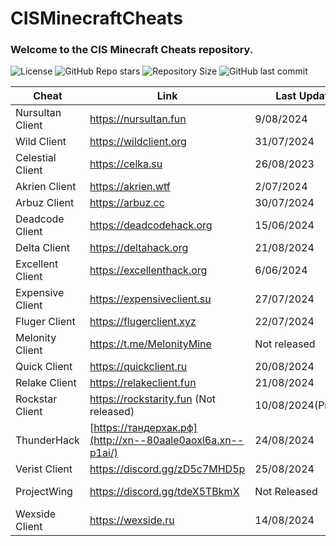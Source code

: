 # CISMinecraftCheats
### Welcome to the CIS Minecraft Cheats repository.
![License](https://img.shields.io/github/license/cframe1337/CISMinecraftCheats) ![GitHub Repo stars](https://img.shields.io/github/stars/cframe1337/CISMinecraftCheats)
![Repository Size](https://img.shields.io/github/repo-size/cframe1337/CISMinecraftCheats) ![GitHub last commit](https://img.shields.io/github/last-commit/cframe1337/CISMinecraftCheats)


| Cheat | Link | Last Update | Rating | Owner | Protection | Paid | Free ver. |
| --- | --- | --- | --- | --- | --- | --- | --- |
| Nursultan Client | https://nursultan.fun | 9/08/2024 | ★★★★☆ | [CrashSystem](https://discord.com/users/1225495473234641009) | Argentoz | Paid | No |
| Wild Client | https://wildclient.org | 31/07/2024 | ★★★☆☆ | [BlueMouse](https://discord.com/users/532120976440164352) | Custom(?) | Paid | No |
| Celestial Client | https://celka.su | 26/08/2023 | ★★☆☆☆ | [Smertnix](https://discord.com/users/880503910622691349) | Argentoz | Paid | No |
| Akrien Client | https://akrien.wtf | 2/07/2024 | ★★★☆☆ | [Fals3R](https://t.me/Fals3R) | Custom(?) | Paid | No |
| Arbuz Client | https://arbuz.cc | 30/07/2024 | ★★★☆☆ | [wxshuzx](https://discord.com/users/1047739286964932608)| GishReloadead | Paid | No |
| Deadcode Client | https://deadcodehack.org | 15/06/2024 | ★★☆☆☆ | [gish_reloadead](https://discord.com/users/790439129703907378) | GishReloadead | Free | Yes(Freemium) |
| Delta Client | https://deltahack.org | 21/08/2024 | ★★★☆☆ | [dezz](https://t.me/dezztoper) | GishReloadead | Paid | No |
| Excellent Client | https://excellenthack.org | 6/06/2024 | ★★☆☆☆ | [sheluvparis](https://discord.com/users/1064671203782037555) | GishReloadead | Paid | No |
| Expensive Client | https://expensiveclient.su | 27/07/2024 | ★★★☆☆ | [dedinsiduss](https://discord.com/users/1163387041455812668) | Argentoz | Paid | No |
| Fluger Client | https://flugerclient.xyz | 22/07/2024 | ★☆☆☆☆ | [Fluger](https://t.me/FlugerOld) | SerjTarasov | Paid | No |
| Melonity Client | https://t.me/MelonityMine | Not released | Not released | [Stanislav Minaev](https://vk.com/minaev_hack) | Custom(?) | Paid(Not released) | No |
| Quick Client | https://quickclient.ru | 20/08/2024 | ★★★☆☆ | [Fabos](https://discord.com/users/974660866203062322) | GishReloadead | Paid | Yes(Freemium) |
| Relake Client | https://relakeclient.fun | 21/08/2024 | ★★★★☆ | [wavenever](https://discord.com/users/1213473984839163906) | SerjTarasov | Paid | No |
| Rockstar Client | https://rockstarity.fun (Not released) | 10/08/2024(Private) | ★★★★☆ | [ConeTin](https://discord.com/users/627722840992514061)| Custom(?) | Paid(Not released) | Yes |
| ThunderHack | [https://тандерхак.рф](http://xn--80aale0aoxl6a.xn--p1ai/) | 24/08/2024 | ★★★★☆ | [Pan4ur](https://discord.com/users/532547459692625941) | NonProtected (Open Source) | Free | Yes |
| Verist Client | https://discord.gg/zD5c7MHD5p | 25/08/2024 | ★★☆☆☆ | [Kasper](https://discord.com/users/665501855060721704) | Custom(?) | Free | Yes |
| ProjectWing | https://discord.gg/tdeX5TBkmX | Not Released | Not Released | [ecstasy](https://discord.com/users/1043642188522848296) | Custom(?) | Paid(Not released) | No |
| Wexside Client | https://wexside.ru | 14/08/2024 | ★★☆☆☆ | [markushv](https://discord.com/users/1057599837652135957) | Custom(?) | Paid | No |
